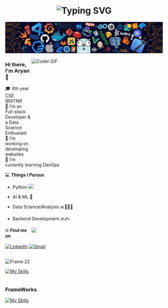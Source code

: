<h1 align="center"><img src="https://readme-typing-svg.herokuapp.com?font=Fira+Code&pause=1000&random=false&width=435&lines=Break+your+limits" alt="Typing SVG" />
</h1>

![](https://github.com/GautamGupta17/GautamGupta17/blob/main/banner.png)


<img align="right" src="https://media4.giphy.com/media/v1.Y2lkPTc5MGI3NjExenMxcHhoc2cxdmYyZTc2ZnFoYnUyNG9uZGY1cGR2Z2p2bGhqdHgycyZlcD12MV9pbnRlcm5hbF9naWZfYnlfaWQmY3Q9Zw/bGgsc5mWoryfgKBx1u/giphy.webp" alt="Coder GIF" width="420" height="330">

### Hi there, I'm Aryan 👋
🎓 4th year CSE @IIITNR<br>
🔭 I’m an Full-stack Developer & a Data Science Enthusiast<br>
🎯 I’m working on developing websites<br>
🌱 I’m currently learning DevOps <br>

💻 ***Things I Pursue***
- Python <img src="https://media.giphy.com/media/WUlplcMpOCEmTGBtBW/giphy.gif" width="30">
- AI & ML 📝
- Data Science/Analysis 📊👨🏻‍💻
- Backend Development 🔙✍️

    <a href="https://github.com/anuraghazra/github-readme-stats" title="Go to Source">
      <img align="right" width=420 height="auto" src="https://github-readme-stats.vercel.app/api?username=gadroo&show_icons=true&theme=dark&border_color=61dafb&hide_border=true&include_all_commits=true"/>
    </a>

🌐 ***Find me on***<br><br>
[![LinkedIn](https://img.shields.io/badge/linkedin-%230077B5.svg?style=for-the-badge&logo=linkedin&logoColor=white)](https://www.linkedin.com/in/aryan-gadroo/)
[![Gmail](https://img.shields.io/badge/Gmail-D14836?style=for-the-badge&logo=gmail&logoColor=white)](mailto:gadrooaryan@gmail.com) 


<!---
<!--  <a href="" target="_blank"><img src="https://github.com/vinodjangid07/vinodjangid07/assets/86096184/3a2a0e30-8369-4f1a-9788-95fa30ac2f36" alt="Portfolio" height="50" title="Portfolio"></a> -->
</h3>
<br>

<img width="137" alt="Frame 22" src="https://github.com/vinodjangid07/vinodjangid07/assets/86096184/96fc909c-2e49-4d81-8f7e-b46471d60e53">
<br>

[![My Skills](https://skillicons.dev/icons?i=py,c,cpp,django,mysql,opencv,r,selenium,fastapi,flask,git,github,graphql,html,css,jquery,latex,matlab,mongodb&perline=7)](https://skillicons.dev)
<br>
<br>

### FrameWorks
[![My Skills](https://skillicons.dev/icons?i=anaconda,aws,azure,firebase,gcp,linux,notion,obsidian,ps,ai,powershell,sklearn,tensorflow,vscode&perline=7)](https://skillicons.dev)

<br>
